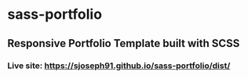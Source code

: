 # sass-portfolio

## Responsive Portfolio Template built with SCSS

### Live site: https://sjoseph91.github.io/sass-portfolio/dist/

